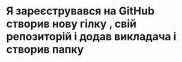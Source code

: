 # Я зареєструвався на GitHub створив нову гілку , свій репозиторій і додав викладача і створив папку
